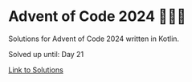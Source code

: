 # Advent of Code 2024 🎄🌟🎅
Solutions for Advent of Code 2024 written in Kotlin.

Solved up until: Day 21

[Link to Solutions](https://github.com/patrick-elmquist/Advent-of-Code-2024/tree/main/src/main/kotlin)
